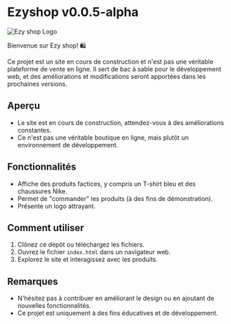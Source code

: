 

# Ezyshop v0.0.5-alpha

![Ezy shop Logo](logo.png)

Bienvenue sur Ezy shop! 🛍

Ce projet est un site en cours de construction et n'est pas une véritable plateforme de vente en ligne. Il sert de bac à sable pour le développement web, et des améliorations et modifications seront apportées dans les prochaines versions.

## Aperçu

- Le site est en cours de construction, attendez-vous à des améliorations constantes.
- Ce n'est pas une véritable boutique en ligne, mais plutôt un environnement de développement.

## Fonctionnalités

- Affiche des produits factices, y compris un T-shirt bleu et des chaussures Nike.
- Permet de "commander" les produits (à des fins de démonstration).
- Présente un logo attrayant.

## Comment utiliser

1. Clônez ce dépôt ou téléchargez les fichiers.
2. Ouvrez le fichier `index.html` dans un navigateur web.
3. Explorez le site et interagissez avec les produits.

## Remarques

- N'hésitez pas à contribuer en améliorant le design ou en ajoutant de nouvelles fonctionnalités.
- Ce projet est uniquement à des fins éducatives et de développement.

